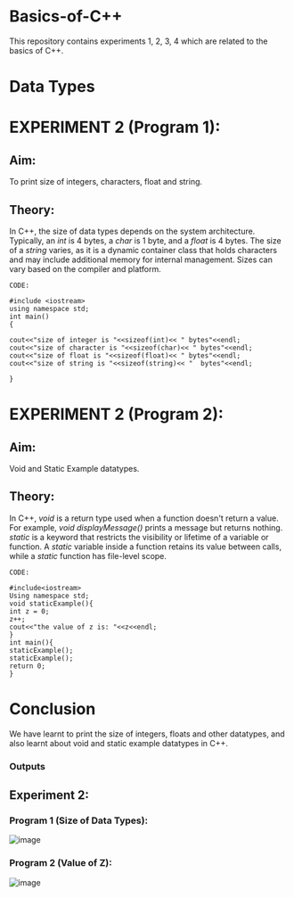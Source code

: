 # Basics-of-C++
This repository contains experiments 1, 2, 3, 4 which are related to the basics of C++.

# Data Types
# EXPERIMENT 2 (Program 1):
## Aim: 
To print size of integers, characters, float and string.
## Theory: 
In C++, the size of data types depends on the system architecture. Typically, an *int* is 4 bytes, a *char* is 1 byte, and a *float* is 4 bytes. The size of a *string* varies, as it is a dynamic container class that holds characters and may include additional memory for internal management. Sizes can vary based on the compiler and platform.

~~~
CODE:

#include <iostream>
using namespace std;
int main()
{ 
 
cout<<"size of integer is "<<sizeof(int)<< " bytes"<<endl;
cout<<"size of character is "<<sizeof(char)<< " bytes"<<endl;
cout<<"size of float is "<<sizeof(float)<< " bytes"<<endl;
cout<<"size of string is "<<sizeof(string)<< "  bytes"<<endl;

}
~~~

# EXPERIMENT 2 (Program 2): 
## Aim:
Void and Static Example datatypes.
## Theory:
In C++, *void* is a return type used when a function doesn't return a value. For example, *void displayMessage()* prints a message but returns nothing. *static* is a keyword that restricts the visibility or lifetime of a variable or function. A *static* variable inside a function retains its value between calls, while a *static* function has file-level scope.

~~~
CODE:

#include<iostream>
Using namespace std;
void staticExample(){
int z = 0;
z++;
cout<<"the value of z is: "<<z<<endl;
}
int main(){
staticExample();
staticExample();
return 0;
}
~~~

# Conclusion
We have learnt to print the size of integers, floats and other datatypes, and also learnt about void and static example datatypes in C++.

### Outputs

## Experiment 2:

### Program 1 (Size of Data Types):
![image](https://github.com/user-attachments/assets/7b7a8450-3091-4601-9cc3-5cff0e91826b)

### Program 2 (Value of Z):
![image](https://github.com/user-attachments/assets/0e4954b3-40c5-4cbc-a5f1-1764143b6f3a)
